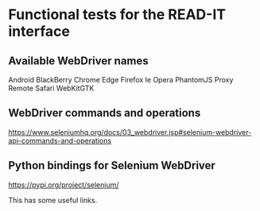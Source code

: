 # Functional tests for the READ-IT interface

## Available WebDriver names

Android
BlackBerry
Chrome
Edge
Firefox
Ie
Opera
PhantomJS
Proxy
Remote
Safari
WebKitGTK


## WebDriver commands and operations

https://www.seleniumhq.org/docs/03_webdriver.jsp#selenium-webdriver-api-commands-and-operations


## Python bindings for Selenium WebDriver

https://pypi.org/project/selenium/

This has some useful links.
